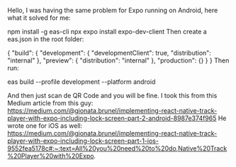 Hello, I was having the same problem for Expo running on Android, here what it solved for me:

npm install -g eas-cli
npx expo install expo-dev-client
Then create a eas.json in the root folder:

{
  "build": {
    "development": {
      "developmentClient": true,
      "distribution": "internal"
    },
    "preview": {
      "distribution": "internal"
    },
    "production": {}
  }
}
Then run:

eas build --profile development --platform android

And then just scan de QR Code and you will be fine. I took this from this Medium article from this guy: https://medium.com/@gionata.brunel/implementing-react-native-track-player-with-expo-including-lock-screen-part-2-android-8987e374f965
He wrote one for iOS as well: https://medium.com/@gionata.brunel/implementing-react-native-track-player-with-expo-including-lock-screen-part-1-ios-9552fea5178c#:~:text=All%20you%20need%20to%20do,Native%20Track%20Player%20with%20Expo.

